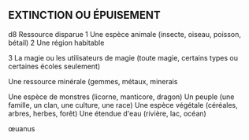 ## EXTINCTION OU ÉPUISEMENT


d8 Ressource disparue
1 Une espèce animale (insecte, oiseau, poisson, bétail)
2 Une région habitable

3 La magie ou les utilisateurs de magie (toute magie,
certains types ou certaines écoles seulement)

Une ressource minérale (gemmes, métaux, minerais

Une espèce de monstres (licorne, manticore, dragon)
Un peuple (une famille, un clan, une culture, une race)
Une espèce végétale (céréales, arbres, herbes, forêt)
Une étendue d'eau (rivière, lac, océan)

œuanus
